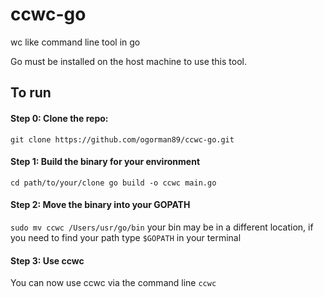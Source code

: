 # ccwc-go
wc like command line tool in go

Go must be installed on the host machine to use this tool.

## To run 

#### Step 0: Clone the repo:
`git clone https://github.com/ogorman89/ccwc-go.git`

#### Step 1: Build the binary for your environment
`cd path/to/your/clone
go build -o ccwc main.go`

#### Step 2: Move the binary into your GOPATH
`sudo mv ccwc /Users/usr/go/bin`
your bin may be in a different location, if you need to find your path type `$GOPATH` in your terminal

#### Step 3: Use ccwc
You can now use ccwc via the command line
`ccwc`
